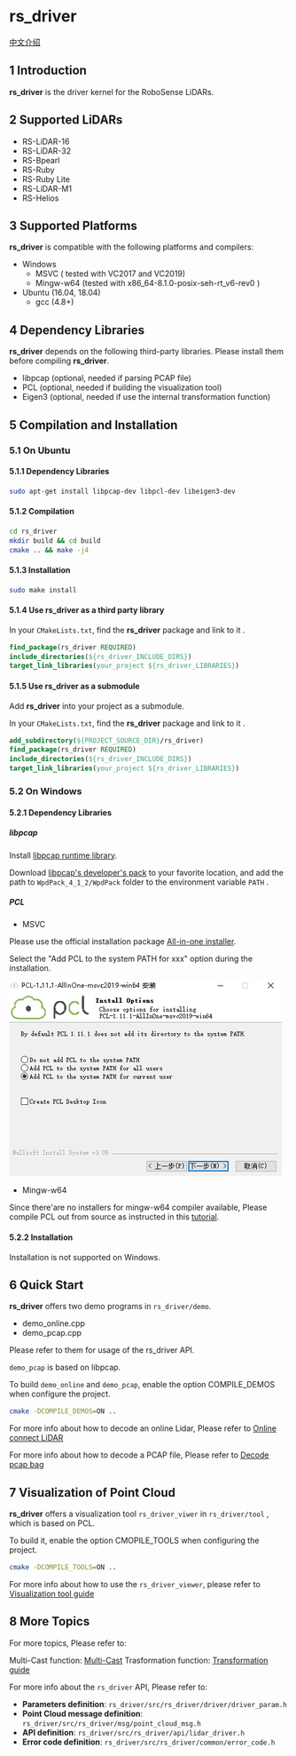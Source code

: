 # **rs_driver**  

[中文介绍](README_CN.md) 

## 1 Introduction

**rs_driver** is the driver kernel for the RoboSense LiDARs.

## 2 Supported LiDARs

- RS-LiDAR-16
- RS-LiDAR-32
- RS-Bpearl
- RS-Ruby
- RS-Ruby Lite
- RS-LiDAR-M1
- RS-Helios

## 3 Supported Platforms

**rs_driver** is compatible with the following platforms and compilers: 

- Windows
  - MSVC ( tested with VC2017 and VC2019)
  - Mingw-w64 (tested with x86_64-8.1.0-posix-seh-rt_v6-rev0 )
- Ubuntu (16.04, 18.04)
  - gcc (4.8+)

## 4 Dependency Libraries

**rs_driver** depends on the following third-party libraries. Please install them before compiling **rs_driver**.

- libpcap (optional, needed if parsing PCAP file)
- PCL (optional, needed if building the visualization tool)
- Eigen3 (optional, needed if use the internal transformation function)

## 5 Compilation and Installation

### 5.1 On Ubuntu

#### 5.1.1 Dependency Libraries

```sh
sudo apt-get install libpcap-dev libpcl-dev libeigen3-dev
```

#### 5.1.2 Compilation

```bash
cd rs_driver
mkdir build && cd build
cmake .. && make -j4
```

#### 5.1.3 Installation

```bash
sudo make install
```

#### 5.1.4 Use rs_driver as a third party library

In your ```CMakeLists.txt```, find the **rs_driver** package and link to it .

```cmake
find_package(rs_driver REQUIRED)
include_directories(${rs_driver_INCLUDE_DIRS})
target_link_libraries(your_project ${rs_driver_LIBRARIES})
```

#### 5.1.5 Use rs_driver as a submodule

Add **rs_driver** into your project as a submodule. 

In your ```CMakeLists.txt```, find the **rs_driver** package and link to it .

```cmake
add_subdirectory(${PROJECT_SOURCE_DIR}/rs_driver)
find_package(rs_driver REQUIRED)
include_directories(${rs_driver_INCLUDE_DIRS})
target_link_libraries(your_project ${rs_driver_LIBRARIES})
```

### 5.2 On Windows

#### 5.2.1 Dependency Libraries

##### libpcap

Install [libpcap runtime library](https://www.winpcap.org/install/bin/WinPcap_4_1_3.exe).

Download [libpcap's developer's pack](https://www.winpcap.org/install/bin/WpdPack_4_1_2.zip) to your favorite location, and add the path to ```WpdPack_4_1_2/WpdPack``` folder to the environment variable ```PATH``` . 

##### PCL

+ MSVC

Please use the official installation package [All-in-one installer](https://github.com/PointCloudLibrary/pcl/releases).

Select the "Add PCL to the system PATH for xxx" option during the installation.

![](./doc/img/01_install_pcl.PNG)

+ Mingw-w64

Since there'are no installers for mingw-w64 compiler available, Please compile PCL out from source as instructed in this [tutorial](https://pointclouds.org/documentation/tutorials/compiling_pcl_windows.html). 

#### 5.2.2 Installation

Installation is not supported on Windows.

## 6 Quick Start

**rs_driver** offers two demo programs in ```rs_driver/demo```.

- demo_online.cpp
- demo_pcap.cpp

Please refer to them for usage of the rs_driver API. 

`demo_pcap` is based on libpcap.

To build `demo_online` and `demo_pcap`, enable the option COMPILE_DEMOS when configure the project.

```bash
cmake -DCOMPILE_DEMOS=ON ..
```

For more info about how to decode an online Lidar, Please refer to [Online connect LiDAR](doc/howto/how_to_online_use_driver.md)

For more info about how to decode a PCAP file, Please refer to [Decode pcap bag](doc/howto/how_to_decode_pcap.md)

## 7 Visualization of Point Cloud

**rs_driver** offers a visualization tool `rs_driver_viwer` in ```rs_driver/tool``` , which is based on PCL.

To build it, enable the option CMOPILE_TOOLS when configuring the project.

```bash
cmake -DCOMPILE_TOOLS=ON ..
```

For more info about how to use the `rs_driver_viewer`, please refer to [Visualization tool guide](doc/howto/how_to_use_rs_driver_viewer.md) 

## 8 More Topics

For more topics, Please refer to:

Multi-Cast function: [Multi-Cast](doc/howto/how_to_use_multi_cast_function.md) 
Trasformation function: [Transformation guide](doc/howto/ow_to_transform_pointcloud.md) 

For more info about the `rs_driver` API, Please refer to:
- **Parameters definition**: ```rs_driver/src/rs_driver/driver/driver_param.h```
- **Point Cloud message definition**: ```rs_driver/src/rs_driver/msg/point_cloud_msg.h```
- **API definition**: ```rs_driver/src/rs_driver/api/lidar_driver.h```
- **Error code definition**: ```rs_driver/src/rs_driver/common/error_code.h```

